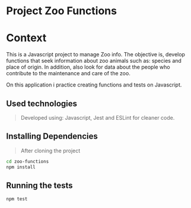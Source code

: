 # Project Zoo Functions

# Context
This is a Javascript project to manage Zoo info. The objective is, develop functions that seek information about zoo animals such as: species and place of origin. In addition, also look for data about the people who contribute to the maintenance and care of the zoo.

On this application i practice creating functions and tests on Javascript.

## Used technologies

> Developed using: Javascript, Jest and ESLint for cleaner code.

## Installing Dependencies

> After cloning the project

```bash
cd zoo-functions
npm install
```

## Running the tests

  ```
  npm test
  ```
